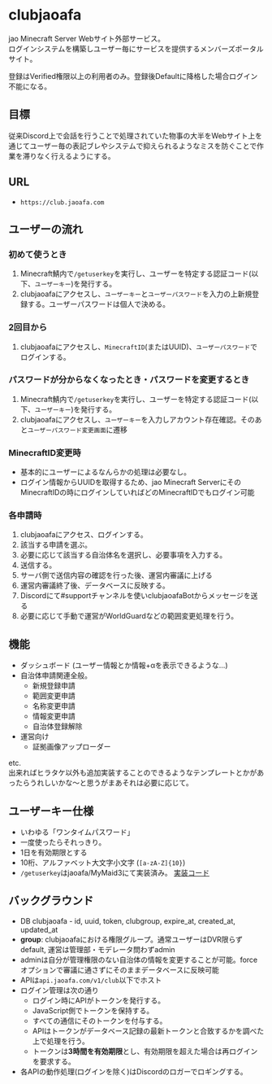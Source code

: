 # clubjaoafa

jao Minecraft Server Webサイト外部サービス。  
ログインシステムを構築しユーザー毎にサービスを提供するメンバーズポータルサイト。

登録はVerified権限以上の利用者のみ。登録後Defaultに降格した場合ログイン不能になる。

## 目標

従来Discord上で会話を行うことで処理されていた物事の大半をWebサイト上を通じてユーザー毎の表記ブレやシステムで抑えられるようなミスを防ぐことで作業を滞りなく行えるようにする。

## URL

- `https://club.jaoafa.com`

## ユーザーの流れ

### 初めて使うとき

1. Minecraft鯖内で`/getuserkey`を実行し、ユーザーを特定する認証コード(以下、`ユーザーキー`)を発行する。
2. clubjaoafaにアクセスし、`ユーザーキー`と`ユーザーパスワード`を入力の上新規登録する。ユーザーパスワードは個人で決める。

### 2回目から

1. clubjaoafaにアクセスし、`MinecraftID`(またはUUID)、`ユーザーパスワード`でログインする。

### パスワードが分からなくなったとき・パスワードを変更するとき

1. Minecraft鯖内で`/getuserkey`を実行し、ユーザーを特定する認証コード(以下、`ユーザーキー`)を発行する。
2. clubjaoafaにアクセスし、`ユーザーキー`を入力しアカウント存在確認。そのあと`ユーザーパスワード変更画面`に遷移

### MinecraftID変更時

- 基本的にユーザーによるなんらかの処理は必要なし。
- ログイン情報からUUIDを取得するため、jao Minecraft ServerにそのMinecraftIDの時にログインしていればどのMinecraftIDでもログイン可能

### 各申請時

1. clubjaoafaにアクセス、ログインする。
2. 該当する申請を選ぶ。
3. 必要に応じて該当する自治体名を選択し、必要事項を入力する。
4. 送信する。
5. サーバ側で送信内容の確認を行った後、運営内審議に上げる
6. 運営内審議終了後、データベースに反映する。
7. Discordにて#supportチャンネルを使いclubjaoafaBotからメッセージを送る
8. 必要に応じて手動で運営がWorldGuardなどの範囲変更処理を行う。

## 機能

- ダッシュボード (ユーザー情報とか情報+αを表示できるような…)
- 自治体申請関連全般。
  - 新規登録申請
  - 範囲変更申請
  - 名称変更申請
  - 情報変更申請
  - 自治体登録解除
- 運営向け
  - 証拠画像アップローダー

etc.  
出来ればヒラタケ以外も追加実装することのできるようなテンプレートとかがあったらうれしいかな～と思うがまあそれは必要に応じて。

## ユーザーキー仕様

- いわゆる「ワンタイムパスワード」
- 一度使ったらそれっきり。
- 1日を有効期限とする
- 10桁、アルファベット大文字小文字 (`[a-zA-Z]{10}`)
- `/getuserkey`はjaoafa/MyMaid3にて実装済み。 [実装コード](https://github.com/jaoafa/MyMaid3/blob/master/src/main/java/com/jaoafa/MyMaid3/Command/Cmd_GetUserKey.java#L69)

## バックグラウンド

- DB clubjaoafa - id, uuid, token, clubgroup, expire_at, created_at, updated_at
- **group**: clubjaoafaにおける権限グループ。通常ユーザーはDVR限らずdefault, 運営は管理部・モデレータ問わずadmin
- adminは自分が管理権限のない自治体の情報を変更することが可能。forceオプションで審議に通さずにそのままデータベースに反映可能
- APIは`api.jaoafa.com/v1/club`以下でホスト
- ログイン管理は次の通り
  - ログイン時にAPIがトークンを発行する。
  - JavaScript側でトークンを保持する。
  - すべての通信にそのトークンを付与する。
  - APIはトークンがデータベース記録の最新トークンと合致するかを調べた上で処理を行う。
  - トークンは**3時間を有効期限**とし、有効期限を超えた場合は再ログインを要求する。
- 各APIの動作処理(ログインを除く)はDiscordのロガーでロギングする。

